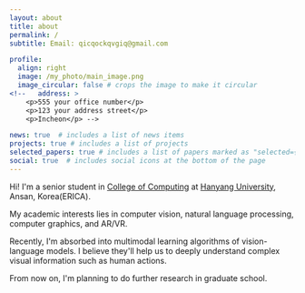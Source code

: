 ```yaml
---
layout: about
title: about
permalink: /
subtitle: Email: qicqockqvgiq@gmail.com

profile:
  align: right
  image: /my_photo/main_image.png
  image_circular: false # crops the image to make it circular
<!--   address: >
    <p>555 your office number</p>
    <p>123 your address street</p>
    <p>Incheon</p> -->

news: true  # includes a list of news items
projects: true # includes a list of projects
selected_papers: true # includes a list of papers marked as "selected={true}"
social: true  # includes social icons at the bottom of the page
---
```


<!-- Write your biography here. Tell the world about yourself. Link to your favorite [subreddit](http://reddit.com). You can put a picture in, too. The code is already in, just name your picture `prof_pic.jpg` and put it in the `img/` folder.

Put your address / P.O. box / other info right below your picture. You can also disable any these elements by editing `profile` property of the YAML header of your `_pages/about.md`. Edit `_bibliography/papers.bib` and Jekyll will render your [publications page](/al-folio/publications/) automatically.

Link to your social media connections, too. This theme is set up to use [Font Awesome icons](http://fortawesome.github.io/Font-Awesome/) and [Academicons](https://jpswalsh.github.io/academicons/). -->

Hi! I'm a senior student in <a href='https://www.hanyang.ac.kr/web/eng'>College of Computing</a> at <a href='https://www.hanyang.ac.kr/web/eng'>Hanyang University</a>, Ansan, Korea(ERICA).

<p class="font-weight-bold">My academic interests lies in computer vision, natural language processing, computer graphics, and AR/VR.</p>

Recently, I'm absorbed into multimodal learning algorithms of vision-language models. I believe they'll help us to deeply understand complex visual information such as human actions. 

From now on, I'm planning to do further research in graduate school.
